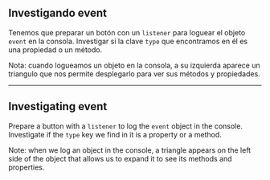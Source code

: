 ## Investigando event

Tenemos que preparar un botón con un `listener` para loguear el objeto `event` en la consola. Investigar si la clave `type` que encontramos en él es una propiedad o un método.

Nota: cuando logueamos un objeto en la consola, a su izquierda aparece un triangulo que nos permite desplegarlo para ver sus métodos y propiedades.

---

## Investigating event

Prepare a button with a `listener` to log the `event` object in the console. Investigate if the `type` key we find in it is a property or a method.

Note: when we log an object in the console, a triangle appears on the left side of the object that allows us to expand it to see its methods and properties.
